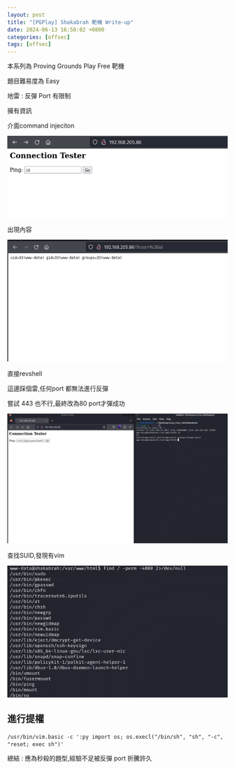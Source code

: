 ```yaml
---
layout: post
title: "[PGPlay] Shakabrah 靶機 Write-up"
date: 2024-06-13 16:50:02 +0800
categories: [offsec]
tags: [offsec]
---
```

本系列為 Proving Grounds Play Free 靶機

題目難易度為 Easy

地雷 : 反彈 Port 有限制

擁有資訊

介面command injeciton

![](../static/img/2024-06-13/0.png)

出現內容

![](../static/img/2024-06-13/1.png)

直接revshell

這邊踩個雷,任何port 都無法進行反彈

嘗試 443 也不行,最終改為80 port才彈成功

![](../static/img/2024-06-13/2.png)

查找SUID,發現有vim

![](../static/img/2024-06-13/3.png)

## 進行提權

`/usr/bin/vim.basic -c ':py import os; os.execl("/bin/sh", "sh", "-c", "reset; exec sh")'`


總結 : 應為秒殺的題型,經驗不足被反彈 port 折騰許久